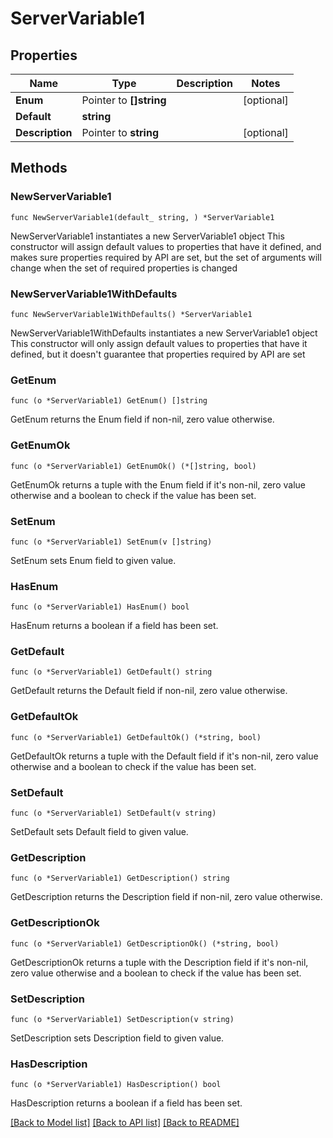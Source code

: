 # ServerVariable1

## Properties

Name | Type | Description | Notes
------------ | ------------- | ------------- | -------------
**Enum** | Pointer to **[]string** |  | [optional] 
**Default** | **string** |  | 
**Description** | Pointer to **string** |  | [optional] 

## Methods

### NewServerVariable1

`func NewServerVariable1(default_ string, ) *ServerVariable1`

NewServerVariable1 instantiates a new ServerVariable1 object
This constructor will assign default values to properties that have it defined,
and makes sure properties required by API are set, but the set of arguments
will change when the set of required properties is changed

### NewServerVariable1WithDefaults

`func NewServerVariable1WithDefaults() *ServerVariable1`

NewServerVariable1WithDefaults instantiates a new ServerVariable1 object
This constructor will only assign default values to properties that have it defined,
but it doesn't guarantee that properties required by API are set

### GetEnum

`func (o *ServerVariable1) GetEnum() []string`

GetEnum returns the Enum field if non-nil, zero value otherwise.

### GetEnumOk

`func (o *ServerVariable1) GetEnumOk() (*[]string, bool)`

GetEnumOk returns a tuple with the Enum field if it's non-nil, zero value otherwise
and a boolean to check if the value has been set.

### SetEnum

`func (o *ServerVariable1) SetEnum(v []string)`

SetEnum sets Enum field to given value.

### HasEnum

`func (o *ServerVariable1) HasEnum() bool`

HasEnum returns a boolean if a field has been set.

### GetDefault

`func (o *ServerVariable1) GetDefault() string`

GetDefault returns the Default field if non-nil, zero value otherwise.

### GetDefaultOk

`func (o *ServerVariable1) GetDefaultOk() (*string, bool)`

GetDefaultOk returns a tuple with the Default field if it's non-nil, zero value otherwise
and a boolean to check if the value has been set.

### SetDefault

`func (o *ServerVariable1) SetDefault(v string)`

SetDefault sets Default field to given value.


### GetDescription

`func (o *ServerVariable1) GetDescription() string`

GetDescription returns the Description field if non-nil, zero value otherwise.

### GetDescriptionOk

`func (o *ServerVariable1) GetDescriptionOk() (*string, bool)`

GetDescriptionOk returns a tuple with the Description field if it's non-nil, zero value otherwise
and a boolean to check if the value has been set.

### SetDescription

`func (o *ServerVariable1) SetDescription(v string)`

SetDescription sets Description field to given value.

### HasDescription

`func (o *ServerVariable1) HasDescription() bool`

HasDescription returns a boolean if a field has been set.


[[Back to Model list]](../README.md#documentation-for-models) [[Back to API list]](../README.md#documentation-for-api-endpoints) [[Back to README]](../README.md)


